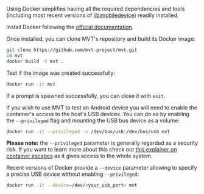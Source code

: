 Using Docker simplifies having all the required dependencies and tools (including most recent versions of [libimobiledevice](https://libimobiledevice.org)) readily installed.

Install Docker following the [official documentation](https://docs.docker.com/get-docker/).

Once installed, you can clone MVT's repository and build its Docker image:

```bash
git clone https://github.com/mvt-project/mvt.git
cd mvt
docker build -t mvt .
```

Test if the image was created successfully:

```bash
docker run -it mvt
```

If a prompt is spawned successfully, you can close it with `exit`.

If you wish to use MVT to test an Android device you will need to enable the container's access to the host's USB devices. You can do so by enabling the `--privileged` flag and mounting the USB bus device as a volume:

```bash
docker run -it --privileged -v /dev/bus/usb:/dev/bus/usb mvt
```

**Please note:** the `--privileged` parameter is generally regarded as a security risk. If you want to learn more about this check out [this explainer on container escapes](https://blog.trailofbits.com/2019/07/19/understanding-docker-container-escapes/) as it gives access to the whole system.

Recent versions of Docker provide a `--device` parameter allowing to specify a precise USB device without enabling `--privileged`:

```bash
docker run -it --device=/dev/<your_usb_port> mvt
```
